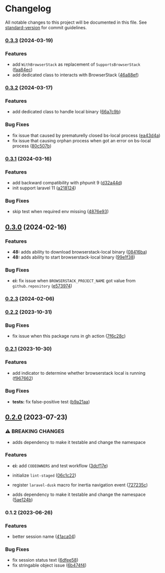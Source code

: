 # Changelog

All notable changes to this project will be documented in this file. See [standard-version](https://github.com/conventional-changelog/standard-version) for commit guidelines.

### [0.3.3](https://github.com/creasico/laravel-package/compare/v0.3.2...v0.3.3) (2024-03-19)


### Features

* add `WithBrowserStack` as replacement of `SupportsBrowserStack` ([faa84ec](https://github.com/creasico/laravel-package/commit/faa84eca44eebf8dbfe0e482d4de6e4f717fa862))
* add dedicated class to interacts with BrowserStack ([46a88ef](https://github.com/creasico/laravel-package/commit/46a88ef78bcf3978cd3ee82dc491a3754be055a7))

### [0.3.2](https://github.com/creasico/laravel-package/compare/v0.3.1...v0.3.2) (2024-03-17)


### Features

* add dedicated class to handle local binary ([66a7c9b](https://github.com/creasico/laravel-package/commit/66a7c9bf76468b93daac8b36e444cca5ed72f839))


### Bug Fixes

* fix issue that caused by prematurelly closed bs-local process ([ea43d4a](https://github.com/creasico/laravel-package/commit/ea43d4af3e4155e3a238ed44a09d3e0fb05a872e))
* fix issue that causing orphan process when got an error on bs-local process ([80c507b](https://github.com/creasico/laravel-package/commit/80c507bf45d19356e08191579ad6e6c33c84d863))

### [0.3.1](https://github.com/creasico/laravel-package/compare/v0.3.0...v0.3.1) (2024-03-16)


### Features

* add backward compatibility with phpunit 9 ([d32a44d](https://github.com/creasico/laravel-package/commit/d32a44dc72ecb6569cc375bd810593f3705dda8e))
* init support laravel 11 ([a218124](https://github.com/creasico/laravel-package/commit/a218124cf39ac4e1e03d9df4752288c089646fbf))


### Bug Fixes

* skip test when required env missing ([4876e93](https://github.com/creasico/laravel-package/commit/4876e9387c30f947d1833424c07553b9405d75d9))

## [0.3.0](https://github.com/creasico/laravel-package/compare/v0.2.3...v0.3.0) (2024-02-16)


### Features

* **48:** adds ability to download browserstack-local binary ([08416ba](https://github.com/creasico/laravel-package/commit/08416baf1c9cea14884338bfbc9141a07919dbca))
* **48:** adds ability to start browserstack-local binary ([99e1f38](https://github.com/creasico/laravel-package/commit/99e1f38bdf02845cfd2d948256a247250f54ac78))


### Bug Fixes

* **ci:** fix issue when `BROWSERSTACK_PROJECT_NAME` got value from `github.repository` ([e573974](https://github.com/creasico/laravel-package/commit/e57397473b915cfa71ab66cab5e134c0a43caa6f))

### [0.2.3](https://github.com/creasico/laravel-package/compare/v0.2.2...v0.2.3) (2024-02-06)

### [0.2.2](https://github.com/creasico/laravel-package/compare/v0.2.1...v0.2.2) (2023-10-31)


### Bug Fixes

* fix issue when this package runs in gh action ([7f6c28c](https://github.com/creasico/laravel-package/commit/7f6c28cc58d6be37cdbaa2e7985a49927f6ccd3c))

### [0.2.1](https://github.com/creasico/laravel-package/compare/v0.2.0...v0.2.1) (2023-10-30)


### Features

* add indicator to determine whether browserstack local is running ([f967662](https://github.com/creasico/laravel-package/commit/f9676627c490a3ec65c870f2b2ddb21867756422))


### Bug Fixes

* **tests:** fix false-positive test ([b9a21aa](https://github.com/creasico/laravel-package/commit/b9a21aa7caf1970abd415930cbc3a4bc9afd9081))

## [0.2.0](https://github.com/creasico/laravel-package/compare/v0.1.2...v0.2.0) (2023-07-23)


### ⚠ BREAKING CHANGES

* adds dependency to make it testable and change the namespace

### Features

* **ci:** add `CODEOWNERS` and test workflow ([3dcf17e](https://github.com/creasico/laravel-package/commit/3dcf17e0f86ae7f08d0e3f5543f718c58d9dad0d))
* initialize `lint-staged` ([06c1c22](https://github.com/creasico/laravel-package/commit/06c1c229bc3532242eaf000c5a1fe04ade286231))
* register `laravel-dusk` macro for inertia navigation event ([727235c](https://github.com/creasico/laravel-package/commit/727235cb5bdb89d4718839aa16d67dbadf9e9476))


* adds dependency to make it testable and change the namespace ([5ae124b](https://github.com/creasico/laravel-package/commit/5ae124b90f0b7edc92681037f44cc9872e47a5e1))

### 0.1.2 (2023-06-26)


### Features

* better session name ([41aca04](https://github.com/creasico/laravel-package/commit/41aca0427b7dfda6f8d75c65b8e070b1224e5db8))


### Bug Fixes

* fix session status text ([6dfee58](https://github.com/creasico/laravel-package/commit/6dfee58d938c78455ad404baf14664c8c4f9541d))
* fix stringable object issue ([6b474f4](https://github.com/creasico/laravel-package/commit/6b474f4841b7e37cb376a373ecf570a72579f524))
